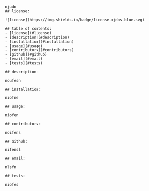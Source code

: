 # 
    njudn
    ## license:

    ![license](https://img.shields.io/badge/license-njdos-blue.svg) 
    
    ## table of contents:
    - [license](#license)
    - [description](#description)
    - [installation](#installation)
    - [usage](#usage)
    - [contributors](#contributors)
    - [github](#github)
    - [email](#email)
    - [tests](#tests)
    
    ## description:

    noufesn

    ## installation:

    niofne

    ## usage:

    niofen

    ## contributors:

    noifens

    ## github:

    nifensl

    ## email:

    nlsfn

    ## tests:

    niofes
    